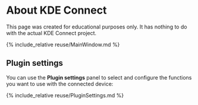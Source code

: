 # About KDE Connect

This page was created for educational purposes only. It has nothing to do with the actual KDE Connect project.

{% include_relative reuse/MainWindow.md %}

## Plugin settings

You can use the **Plugin settings** panel to select and configure the functions you want to use with the connected device:

{% include_relative reuse/PluginSettings.md %}